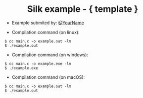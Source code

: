 <div align="center">

# Silk example - { template }

</div>

- Example submited by: [@YourName](https://github.com/{YourName})

- Compilation command (on linux):
```console
$ cc main.c -o example.out -lm
$ ./example.out
```

- Compilation command (on windows):
```console
$ cc main.c -o example.exe -lm
$ ./example.exe
```

- Compilation command (on macOS):
```console
$ cc main.c -o example.out -lm
$ ./example.out
``` 